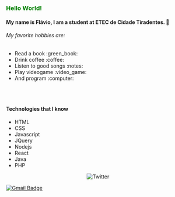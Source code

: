 <h3 style='color: green'>Hello World! </h3>

#### My name is Flávio, I am a student at ETEC de Cidade Tiradentes. 🌱

<h6>My favorite hobbies are: </h6>
<ul>
  <li>Read a book :green_book:</li>
  <li>Drink coffee :coffee:</li>
  <li>Listen to good songs :notes:</li>
  <li>Play videogame :video_game:</li>
  <li>And program :computer:</li>
</ul>
<br>
<br>
<h4><strong>Technologies that I know</strong></h4>

<ul>
  <li>HTML</li>
  <li>CSS</li>
  <li>Javascript</li>
  <li>JQuery</li>
  <li>Nodejs</li>
  <li>React</li>
  <li>Java</li>
  <li>PHP</li>
</ul>

<center>
  <img src="https://img.shields.io/twitter/follow/Flavleo_?label=Me%20siga%20no%20Twitter&style=social" alt="Twitter">
</center>

[![Gmail Badge](https://img.shields.io/badge/-tgmarinho@gmail.com-c14438?style=flat-square&logo=Gmail&logoColor=white&link=mailto:tgmarinho@gmail.com)](mailto:flaviovhtorres@gmail.com)


<!--
**F-programmer/F-programmer** is a ✨ _special_ ✨ repository because its `README.md` (this file) appears on your GitHub profile.

Here are some ideas to get you started:

- 🔭 I’m currently working on ...
- 🌱 I’m currently learning ...
- 👯 I’m looking to collaborate on ...
- 🤔 I’m looking for help with ...
- 💬 Ask me about ...
- 📫 How to reach me: ...
- 😄 Pronouns: ...
- ⚡ Fun fact: ...
- 👋
-->
